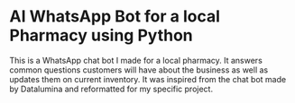 # AI WhatsApp Bot for a local Pharmacy using Python

This is a WhatsApp chat bot I made for a local pharmacy. It answers common questions customers will have about the business as well as updates them on current inventory. It was inspired from the chat bot made by Datalumina and reformatted for my specific project.
